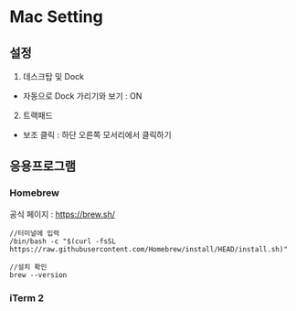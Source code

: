 # Mac Setting

## 설정

1. 데스크탑 및 Dock

- 자동으로 Dock 가리기와 보기 : ON

2. 트랙패드

- 보조 클릭 : 하단 오른쪽 모서리에서 클릭하기

## 응용프로그램

### Homebrew

공식 페이지 : https://brew.sh/

```
//터미널에 입력
/bin/bash -c "$(curl -fsSL https://raw.githubusercontent.com/Homebrew/install/HEAD/install.sh)"

//설치 확인
brew --version
```

### iTerm 2
